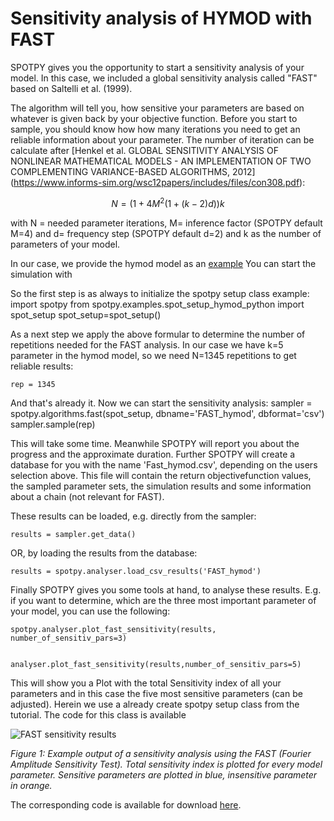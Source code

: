 <script type="text/javascript" src="https://cdn.mathjax.org/mathjax/latest/MathJax.js?config=TeX-AMS_HTML"></script>

# Sensitivity analysis of HYMOD with FAST

SPOTPY gives you the opportunity to start a sensitivity analysis of your model. In this case, we included a global sensitivity analysis called "FAST" based on 
Saltelli et al. (1999).

The algorithm will tell you, how sensitive your parameters are based on whatever is given back by your objective function. Before you start to sample, you should know how how many
iterations you need to get an reliable information about your parameter. The number of iteration can be calculate after [Henkel et al. GLOBAL SENSITIVITY ANALYSIS OF NONLINEAR MATHEMATICAL MODELS - AN 
IMPLEMENTATION OF TWO COMPLEMENTING VARIANCE-BASED ALGORITHMS, 2012] (https://www.informs-sim.org/wsc12papers/includes/files/con308.pdf): 

$$N = (1+4M^2(1+(k-2)d))k$$

with N = needed parameter iterations, M= inference factor (SPOTPY default M=4) and d= frequency step (SPOTPY default d=2) and k as the number of parameters of your model.

In our case, we provide the hymod model as an [example](https://github.com/thouska/spotpy/blob/master/spotpy/examples/spot_setup_hymod_python.py)
You can start the simulation with


So the first step is as always to initialize the spotpy setup class example:
	import spotpy
	from spotpy.examples.spot_setup_hymod_python import spot_setup
	spot_setup=spot_setup()

As a next step we apply the above formular to determine the number of repetitions needed for the FAST analysis. In our case we have k=5 parameter
in the hymod model, so we need N=1345 repetitions to get reliable results:

    rep = 1345

And that's already it. Now we can start the sensitivity analysis:
    sampler = spotpy.algorithms.fast(spot_setup, dbname='FAST_hymod', dbformat='csv')
    sampler.sample(rep)

This will take some time. Meanwhile SPOTPY will report you about the progress and the approximate duration.
Further SPOTPY will create a database for you with the name 'Fast_hymod.csv', depending on the users selection above.
This file will contain the return objectivefunction values, the sampled parameter sets, the simulation results and some information 
about a chain (not relevant for FAST).

These results can be loaded, e.g. directly from the sampler:

	results = sampler.get_data()

OR, by loading the results from the database:

	results = spotpy.analyser.load_csv_results('FAST_hymod')

Finally SPOTPY gives you some tools at hand, to analyse these results. E.g. if you want to determine, which are the three most important parameter of your
model, you can use the following:

    spotpy.analyser.plot_fast_sensitivity(results, number_of_sensitiv_pars=3)


	analyser.plot_fast_sensitivity(results,number_of_sensitiv_pars=5)
	
This will show you a Plot with the total Sensitivity index of all your parameters and in this case the five most sensitive parameters (can be adjusted).
Herein we use a already create spotpy setup class from the tutorial. The code for this class
is available 


![FAST sensitivity results](../img/FAST_sensitivity.png)

*Figure 1: Example output of a sensitivity analysis using the FAST (Fourier Amplitude Sensitivity Test). 
Total sensitivity index is plotted for every model parameter. Sensitive parameters are plotted in blue, insensitive parameter in orange.*

The corresponding code is available for download [here](https://github.com/thouska/spotpy/blob/master/spotpy/examples/tutorial_fast_hymod.py).